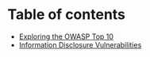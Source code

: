 # Table of contents

* [Exploring the OWASP Top 10](README.md)
* [Information Disclosure Vulnerabilities](information-disclosure-vulnerabilities.md)
